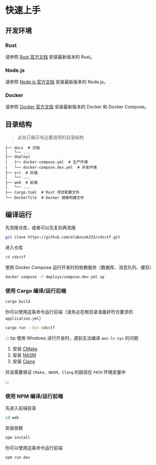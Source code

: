 # 快速上手

## 开发环境

### Rust

请参照 [Rust 官方文档](https://www.rust-lang.org/zh-CN/learn/get-started) 安装最新版本的 Rust。

### Node.js

请参照 [Node.js 官方文档](https://nodejs.org/zh-cn/download/) 安装最新版本的 Node.js。

### Docker

请参照 [Docker 官方文档](https://docs.docker.com/get-docker/) 安装最新版本的 Docker 和 Docker Compose。

## 目录结构

> 此处只展示有必要说明的目录结构

```
├── docs  # 文档
│   └── ...
├── deploys
│   ├── docker-compose.yml  # 生产环境
│   └── docker-compose.dev.yml  # 开发环境
├── src  # 后端
│   └── ...
├── web  # 前端
│   └── ...
├── Cargo.toml  # Rust 项目配置文件
└── Dockerfile  # Docker 镜像构建文件
```

## 编译运行

先克隆仓库，或者可以先复刻再克隆

```bash
git clone https://github.com/elabosak233/cdsctf.git
```

进入仓库

```bash
cd cdsctf
```

使用 Docker Compose 运行开发时的依赖服务（数据库、消息队列、缓存）

```bash
docker compose -f deploys/compose.dev.yml up
```

### 使用 Cargo 编译/运行后端

```bash
cargo build
```

你可以使用这条命令运行后端（请务必在根目录准备好符合要求的 `application.yml`）

```bash
cargo run --bin cdsctf
```

::: tip 使用 Windows 进行开发时，遇到无法编译 `aws-lc-sys` 的问题

1. 安装 [CMake](https://cmake.org/download/)
2. 安装 [NASM](https://www.nasm.us/)
3. 安装 [Clang](https://clang.llvm.org/)

并且需要保证 `CMake`、`NASM`、`Clang` 的路径在 `PATH` 环境变量中

:::

### 使用 NPM 编译/运行前端

先进入前端目录

```bash
cd web
```

安装依赖

```bash
npm install
```

你可以使用这条命令运行前端

```bash
npm run dev
```